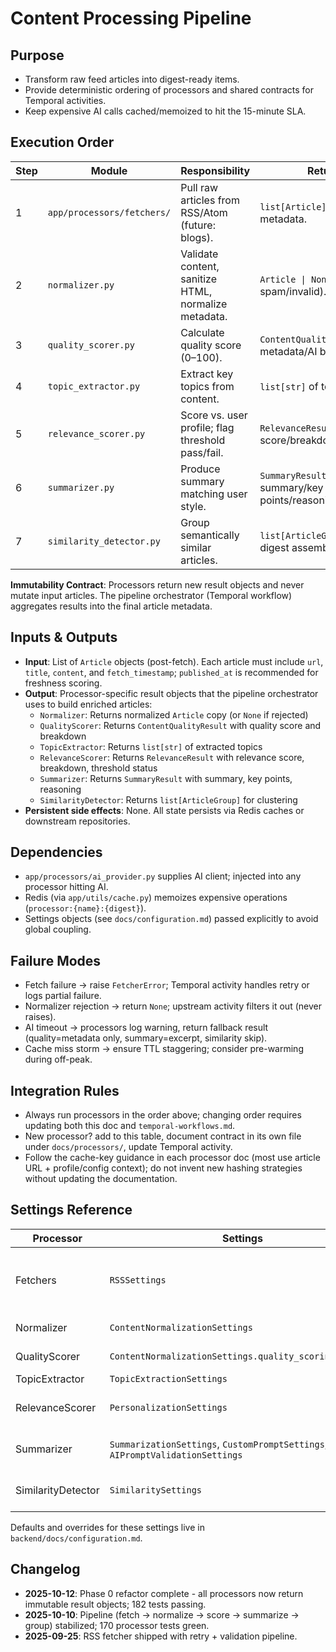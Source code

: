 # Content Processing Pipeline

## Purpose

- Transform raw feed articles into digest-ready items.
- Provide deterministic ordering of processors and shared contracts for Temporal activities.
- Keep expensive AI calls cached/memoized to hit the 15-minute SLA.

## Execution Order

| Step | Module | Responsibility | Returns |
| --- | --- | --- | --- |
| 1 | `app/processors/fetchers/` | Pull raw articles from RSS/Atom (future: blogs). | `list[Article]` with minimal metadata. |
| 2 | `normalizer.py` | Validate content, sanitize HTML, normalize metadata. | `Article \| None` (drops spam/invalid). |
| 3 | `quality_scorer.py` | Calculate quality score (0–100). | `ContentQualityResult` with metadata/AI breakdown. |
| 4 | `topic_extractor.py` | Extract key topics from content. | `list[str]` of topics. |
| 5 | `relevance_scorer.py` | Score vs. user profile; flag threshold pass/fail. | `RelevanceResult` with score/breakdown/threshold. |
| 6 | `summarizer.py` | Produce summary matching user style. | `SummaryResult` with summary/key points/reasoning. |
| 7 | `similarity_detector.py` | Group semantically similar articles. | `list[ArticleGroup]` for digest assembly. |

**Immutability Contract**: Processors return new result objects and never mutate input articles. The pipeline orchestrator (Temporal workflow) aggregates results into the final article metadata.

## Inputs & Outputs

- **Input**: List of `Article` objects (post-fetch). Each article must include `url`, `title`, `content`, and `fetch_timestamp`; `published_at` is recommended for freshness scoring.
- **Output**: Processor-specific result objects that the pipeline orchestrator uses to build enriched articles:
  - `Normalizer`: Returns normalized `Article` copy (or `None` if rejected)
  - `QualityScorer`: Returns `ContentQualityResult` with quality score and breakdown
  - `TopicExtractor`: Returns `list[str]` of extracted topics
  - `RelevanceScorer`: Returns `RelevanceResult` with relevance score, breakdown, threshold status
  - `Summarizer`: Returns `SummaryResult` with summary, key points, reasoning
  - `SimilarityDetector`: Returns `list[ArticleGroup]` for clustering
- **Persistent side effects**: None. All state persists via Redis caches or downstream repositories.

## Dependencies

- `app/processors/ai_provider.py` supplies AI client; injected into any processor hitting AI.
- Redis (via `app/utils/cache.py`) memoizes expensive operations (`processor:{name}:{digest}`).
- Settings objects (see `docs/configuration.md`) passed explicitly to avoid global coupling.

## Failure Modes

- Fetch failure → raise `FetcherError`; Temporal activity handles retry or logs partial failure.
- Normalizer rejection → return `None`; upstream activity filters it out (never raises).
- AI timeout → processors log warning, return fallback result (quality=metadata only, summary=excerpt, similarity skip).
- Cache miss storm → ensure TTL staggering; consider pre-warming during off-peak.

## Integration Rules

- Always run processors in the order above; changing order requires updating both this doc and `temporal-workflows.md`.
- New processor? add to this table, document contract in its own file under `docs/processors/`, update Temporal activity.
- Follow the cache-key guidance in each processor doc (most use article URL + profile/config context); do not invent new hashing strategies without updating the documentation.

## Settings Reference

| Processor | Settings | Key Fields |
| --- | --- | --- |
| Fetchers | `RSSSettings` | `fetch_timeout`, `max_retries`, `retry_delay`, `max_articles_per_feed`, `user_agent`. |
| Normalizer | `ContentNormalizationSettings` | Length bounds, spam toggle, tag limits. |
| QualityScorer | `ContentNormalizationSettings.quality_scoring_enabled` | Enables AI quality pass. |
| TopicExtractor | `TopicExtractionSettings` | `max_topics`. |
| RelevanceScorer | `PersonalizationSettings` | Weights, thresholds, semantic toggle, cache ttl. |
| Summarizer | `SummarizationSettings`, `CustomPromptSettings`, `AIPromptValidationSettings` | Summary length, content truncation, prompt bounds. |
| SimilarityDetector | `SimilaritySettings` | `threshold`, `cache_ttl_minutes`, `batch_size`. |

Defaults and overrides for these settings live in `backend/docs/configuration.md`.

## Changelog

- **2025-10-12**: Phase 0 refactor complete - all processors now return immutable result objects; 182 tests passing.
- **2025-10-10**: Pipeline (fetch → normalize → score → summarize → group) stabilized; 170 processor tests green.
- **2025-09-25**: RSS fetcher shipped with retry + validation pipeline.
